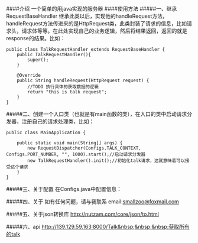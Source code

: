####介绍
一个简单的用java实现的服务器
####使用方法
#####一、继承RequestBaseHandler
继承此类以后，实现他的handleRequest方法，handleRequest方法传进来的是HttpRequest类，此类封装了请求的信息，比如请求头，请求体等等。在此处实现自己的业务逻辑，然后将结果返回，返回的就是response的结果。比如：

	public class TalkRequestHandler extends RequestBaseHandler {
		public TalkRequestHandler(){
			super();	
		}
		
		@Override
		public String handleRequest(HttpRequest request) {
			//TODO 执行具体的获取数据的逻辑
			return "this is talk request";
		}	
	}
#####二、创建一个入口类（也就是有main函数的类），在入口的类中启动请求分发器，注册自己的请求处理类，比如：
	
	public class MainApplication {
		
		public static void main(String[] args) {
			new RequestDispatcher(Configs.TALK_CONTEXT, Configs.PORT_NUMBER, "", 1000).start();//启动请求分发器
			new TalkRequestHandler().init();//初始化talk请求，这就意味着可以接受这个请求
		}
	}

#####三、关于配置
在Configs.java中配置信息：

#####四、关于
如有任何问题，请与我联系 email:smallzoo@foxmail.com

#####五、关于json转换库
http://nutzam.com/core/json/to.html

#####六、api
http://139.129.59.163:8000/Talk&nbsp;&nbsp;&nbsp;获取所有的talk
